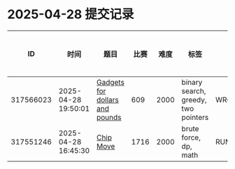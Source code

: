 # 2025-04-28 提交记录

 | ID | 时间 | 题目 | 比赛 | 难度 | 标签 | 结果 | 测试用例 | 运行时间 | 内存消耗 |
 |----|------|-----|-----|------|-----|------|---------|--------|----------|
 | 317566023 | 2025-04-28  19:50:01 | [Gadgets for dollars and pounds](https://codeforces.com/problemset/problem/609/D) | 609 | 2000 | binary search, greedy, two pointers | WRONG_ANSWER | 2 | 46ms | 0KB |
 | 317551246 | 2025-04-28  16:45:30 | [Chip Move](https://codeforces.com/problemset/problem/1716/D) | 1716 | 2000 | brute force, dp, math | RUNTIME_ERROR | 11 | 952ms | 2700KB |